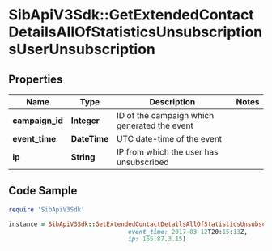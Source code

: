 # SibApiV3Sdk::GetExtendedContactDetailsAllOfStatisticsUnsubscriptionsUserUnsubscription

## Properties

Name | Type | Description | Notes
------------ | ------------- | ------------- | -------------
**campaign_id** | **Integer** | ID of the campaign which generated the event | 
**event_time** | **DateTime** | UTC date-time of the event | 
**ip** | **String** | IP from which the user has unsubscribed | 

## Code Sample

```ruby
require 'SibApiV3Sdk'

instance = SibApiV3Sdk::GetExtendedContactDetailsAllOfStatisticsUnsubscriptionsUserUnsubscription.new(campaign_id: 3,
                                 event_time: 2017-03-12T20:15:13Z,
                                 ip: 165.87.3.15)
```


